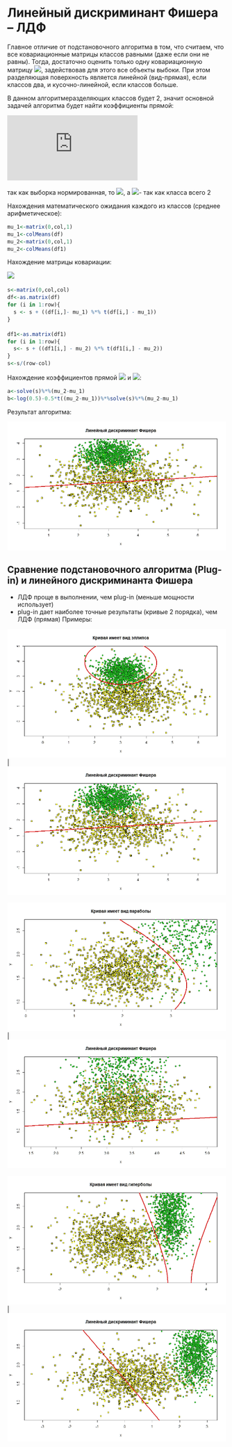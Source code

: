 # Линейный	дискриминант	Фишера	– ЛДФ
Главное отличие от подстановочного алгоритма в том, что считаем, что все  ковариационные матрицы классов равными (даже если они не равны). Тогда, достаточно оценить только одну ковариационную матрицу ![](https://latex.codecogs.com/gif.latex?\hat{\Sigma}), задействовав для этого все объекты выбоки. При этом разделяющая поверхность является линейной (вид-прямая), если классов два, и кусочно-линейной, если классов больше. 

В данном алгоритмеразделяющих классов будет 2, значит основной задачей алгоритма будет найти коэффициенты прямой:

![](https://latex.codecogs.com/gif.latex?a%28x%29%3Darg%5Cmax_%7By%20%5Cin%20Y%7D%28%5Clambda_yP_yp_y%28x%29%29%3D%20arg%5Cmax_%7By%20%5Cin%20Y%7D%28%5Cunderbrace%7Bln%28%5Clambda_yP_y%29-%5Cfrac%7B1%7D%7B2%7D%5Chat%7B%5Cmu%20%7D%5ET_y%5Chat%7B%5CSigma%7D%5E%7B-1%7D%5Chat%7B%5Cmu%20%7D_y%7D_%7B%5Cbeta%20%7D&plus;x%5ET%5Cunderbrace%7B%5Chat%7B%5CSigma%7D%5E%7B-1%7D%5Chat%7B%5Cmu%20%7D%7D_%7B%5Calpha%20%7D%29%3D%5C%21%20%3Darg%5Cmax_%7By%20%5Cin%20Y%7D%28x%5ET%5Calpha_y&plus;%5Cbeta_y%29)


так как выборка нормированная, то ![](https://latex.codecogs.com/gif.latex?\lambda_y=1), a ![](https://latex.codecogs.com/gif.latex?P_y=\frac{1}{2}=0.5)- так как класса всего 2
 
Нахождения математического ожидания каждого из классов (среднее арифметическое):
```R
mu_1<-matrix(0,col,1)
mu_1<-colMeans(df)
mu_2<-matrix(0,col,1)
mu_2<-colMeans(df1)
```

Нахождение матрицы ковариации:

![](https://latex.codecogs.com/gif.latex?\hat{\Sigma}=\frac{1}{m-2}\sum_{i=1}^{m}(x_i&space;-\hat{\mu&space;})(x_i&space;-\hat{\mu&space;})^T)

```R
s<-matrix(0,col,col)
df<-as.matrix(df)
for (i in 1:row){  
  s <- s + ((df[i,]- mu_1) %*% t(df[i,] - mu_1))     
}

df1<-as.matrix(df1)
for (i in 1:row){         
  s<- s + ((df1[i,] - mu_2) %*% t(df1[i,] - mu_2))     
}
s<-s/(row-col)

```
Нахождение коэффициентов прямой ![](https://latex.codecogs.com/gif.latex?\alpha) и ![](https://latex.codecogs.com/gif.latex?\beta):
```R
a<-solve(s)%*%(mu_2-mu_1)
b<-log(0.5)-0.5*t((mu_2-mu_1))%*%solve(s)%*%(mu_2-mu_1)
```

Результат алгоритма:

![](https://github.com/Elzara20/university/blob/master/pictures/fisher.jpeg)

## Сравнение подстановочного алгоритма (Plug-in) и линейного дискриминанта Фишера
- ЛДФ проще в выполнении, чем plug-in (меньше мощности использует)
- plug-in дает наиболее точные результаты (кривые 2 порядка), чем ЛДФ (прямая)
Примеры:

![](https://github.com/Elzara20/university/blob/master/pictures/fisher_1.jpeg) | ![](https://github.com/Elzara20/university/blob/master/pictures/fisher.jpeg)

![](https://github.com/Elzara20/university/blob/master/pictures/fisher_2.jpeg) | ![](https://github.com/Elzara20/university/blob/master/pictures/fisher_22.jpeg)

![](https://github.com/Elzara20/university/blob/master/pictures/fisher_3.jpeg) | ![](https://github.com/Elzara20/university/blob/master/pictures/fisher_33.jpeg)
